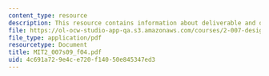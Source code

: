 ```yaml
---
content_type: resource
description: This resource contains information about deliverable and other activities.
file: https://ol-ocw-studio-app-qa.s3.amazonaws.com/courses/2-007-design-and-manufacturing-i-spring-2009/4c691a729e4ce720f14050e845347ed3_MIT2_007s09_f04.pdf
file_type: application/pdf
resourcetype: Document
title: MIT2_007s09_f04.pdf
uid: 4c691a72-9e4c-e720-f140-50e845347ed3
---
```

